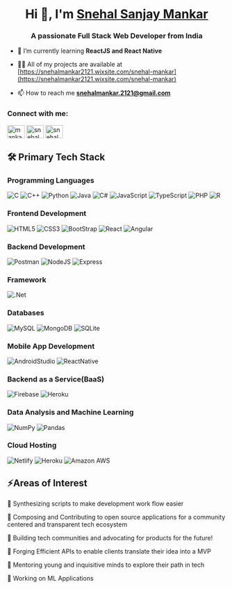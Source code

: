 <h1 align="center">Hi 👋, I'm <a href="https://snehalmankar2121.wixsite.com/snehal-mankar">Snehal Sanjay Mankar</a></h1>
<h3 align="center">A passionate Full Stack Web Developer from India</h3>

- 🌱 I’m currently learning **ReactJS and React Native**

- 👨‍💻 All of my projects are available at [https://snehalmankar2121.wixsite.com/snehal-mankar](https://snehalmankar2121.wixsite.com/snehal-mankar)

- 📫 How to reach me **snehalmankar.2121@gmail.com**

<h3 align="left">Connect with me:</h3>
<p align="left">
<a href="https://linkedin.com/in/mankar-snehal" target="blank"><img align="center" src="https://raw.githubusercontent.com/rahuldkjain/github-profile-readme-generator/master/src/images/icons/Social/linked-in-alt.svg" alt="mankar-snehal" height="30" width="40" /></a>
<a href="https://codesandbox.com/snehalmankar" target="blank"><img align="center" src="https://raw.githubusercontent.com/rahuldkjain/github-profile-readme-generator/master/src/images/icons/Social/codesandbox.svg" alt="snehalmankar" height="30" width="40" /></a>
<a href="https://www.leetcode.com/snehalmankar" target="blank"><img align="center" src="https://raw.githubusercontent.com/rahuldkjain/github-profile-readme-generator/master/src/images/icons/Social/leet-code.svg" alt="snehalmankar" height="30" width="40" /></a>
</p>


## 🛠 Primary Tech Stack 

### Programming Languages

![C](https://img.shields.io/badge/C-00599C?style=for-the-badge&logo=c&logoColor=white)
![C++](https://img.shields.io/badge/C%2B%2B-00599C?style=for-the-badge&logo=c%2B%2B&logoColor=white)
![Python](https://img.shields.io/badge/Python-FFD43B?style=for-the-badge&logo=python&logoColor=blue)
![Java](https://img.shields.io/badge/Java-ED8B00?style=for-the-badge&logo=openjdk&logoColor=white)
![C#](https://img.shields.io/badge/C%20Sharp-239120.svg?style=for-the-badge&logo=C-Sharp&logoColor=white)
![JavaScript](https://img.shields.io/badge/JavaScript-323330?style=for-the-badge&logo=javascript&logoColor=F7DF1E)
![TypeScript](https://img.shields.io/badge/TypeScript-3178C6.svg?style=for-the-badge&logo=TypeScript&logoColor=white)
![PHP](https://img.shields.io/badge/PHP-777BB4?style=for-the-badge&logo=php&logoColor=white)
![R](https://img.shields.io/badge/R-276DC3?style=for-the-badge&logo=r&logoColor=white)


### Frontend Development

![HTML5](https://img.shields.io/badge/HTML5-E34F26?style=for-the-badge&logo=html5&logoColor=white)
![CSS3](https://img.shields.io/badge/CSS3-1572B6?style=for-the-badge&logo=css3&logoColor=white)
![BootStrap](https://img.shields.io/badge/Bootstrap-7952B3.svg?style=for-the-badge&logo=Bootstrap&logoColor=white)
![React](https://img.shields.io/badge/React-20232A?style=for-the-badge&logo=react&logoColor=61DAFB)
![Angular](https://img.shields.io/badge/Angular-DD0031.svg?style=for-the-badge&logo=Angular&logoColor=white)

### Backend Development

![Postman](https://img.shields.io/badge/Postman-FF6C37?style=for-the-badge&logo=Postman&logoColor=white)
![NodeJS](https://img.shields.io/badge/Node.js-339933.svg?style=for-the-badge&logo=nodedotjs&logoColor=white)
![Express](https://img.shields.io/badge/Express-000000.svg?style=for-the-badge&logo=Express&logoColor=white)

### Framework

![.Net](https://img.shields.io/badge/.NET-512BD4.svg?style=for-the-badge&logo=dotnet&logoColor=white)

### Databases

![MySQL](https://img.shields.io/badge/MySQL-005C84?style=for-the-badge&logo=mysql&logoColor=white)
![MongoDB](https://img.shields.io/badge/MongoDB-4EA94B?style=for-the-badge&logo=mongodb&logoColor=white)
![SQLite](https://img.shields.io/badge/SQLite-003B57.svg?style=for-the-badge&logo=SQLite&logoColor=white)


### Mobile App Development

![AndroidStudio](https://img.shields.io/badge/Android%20Studio-3DDC84.svg?style=for-the-badge&logo=Android-Studio&logoColor=white)
![ReactNative](https://img.shields.io/badge/Create%20React%20App-09D3AC.svg?style=for-the-badge&logo=Create-React-App&logoColor=white)

### Backend as a Service(BaaS)

![Firebase](https://img.shields.io/badge/Firebase-FFCA28.svg?style=for-the-badge&logo=Firebase&logoColor=black)
![Heroku](https://img.shields.io/badge/Heroku-430098?style=for-the-badge&logo=heroku&logoColor=white)

### Data Analysis and Machine Learning

![NumPy](https://img.shields.io/badge/Numpy-777BB4?style=for-the-badge&logo=numpy&logoColor=white)
![Pandas](https://img.shields.io/badge/Pandas-2C2D72?style=for-the-badge&logo=pandas&logoColor=white)


### Cloud Hosting

![Netlify](https://img.shields.io/badge/Netlify-00C7B7?style=for-the-badge&logo=netlify&logoColor=white)
![Heroku](https://img.shields.io/badge/Heroku-430098?style=for-the-badge&logo=heroku&logoColor=white)
![Amazon AWS](https://img.shields.io/badge/Amazon%20AWS-232F3E.svg?style=for-the-badge&logo=Amazon-AWS&logoColor=white)


## ⚡Areas of Interest


🌟 Synthesizing scripts to make development work flow easier

🌟 Composing and Contributing to open source applications for a community centered and transparent tech ecosystem

🌟 Building tech communities and advocating for products for the future!

🌟 Forging Efficient APIs to enable clients translate their idea into a MVP

🌟 Mentoring young and inquisitive minds to explore their path in tech

🌟 Working on ML Applications
